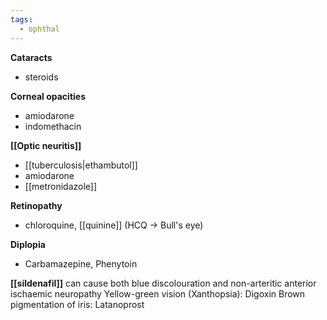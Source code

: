 ```yaml
---
tags:
  - ophthal
---
```

**Cataracts**
- steroids

**Corneal opacities**
- amiodarone
- indomethacin

**[[Optic neuritis]]**
- [[tuberculosis|ethambutol]]
- amiodarone
- [[metronidazole]]

**Retinopathy**
- chloroquine, [[quinine]] (HCQ -> Bull's eye)

**Diplopia**
- Carbamazepine, Phenytoin

**[[sildenafil]]** can cause both blue discolouration and non-arteritic anterior ischaemic neuropathy
Yellow-green vision (Xanthopsia): Digoxin
Brown pigmentation of iris: Latanoprost